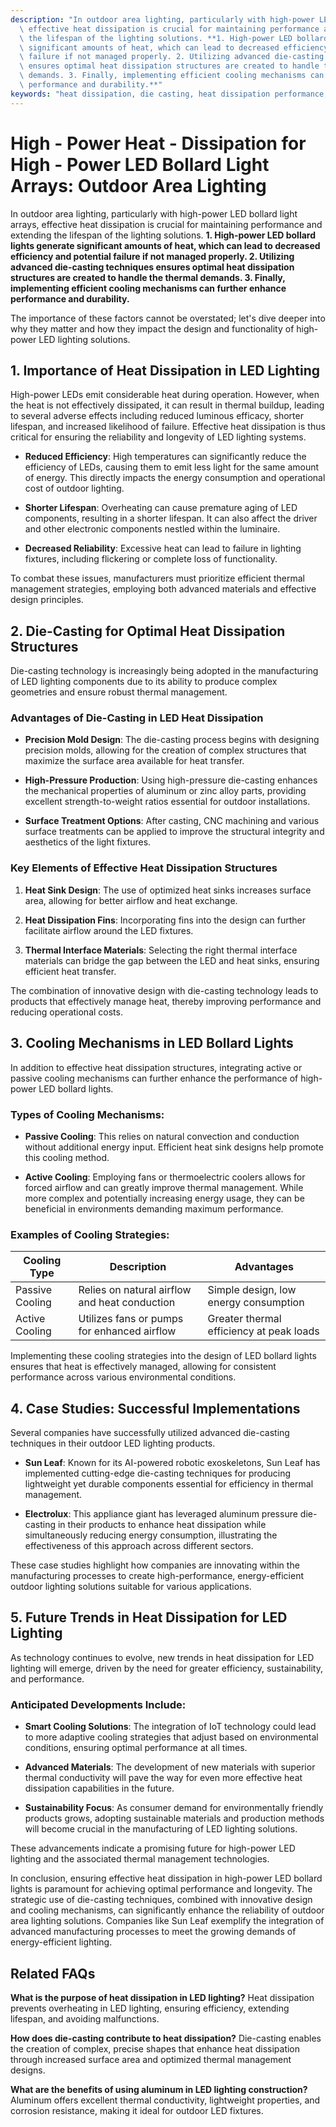 ```yaml
---
description: "In outdoor area lighting, particularly with high-power LED bollard light arrays,\
  \ effective heat dissipation is crucial for maintaining performance and extending\
  \ the lifespan of the lighting solutions. **1. High-power LED bollard lights generate\
  \ significant amounts of heat, which can lead to decreased efficiency and potential\
  \ failure if not managed properly. 2. Utilizing advanced die-casting techniques\
  \ ensures optimal heat dissipation structures are created to handle the thermal\
  \ demands. 3. Finally, implementing efficient cooling mechanisms can further enhance\
  \ performance and durability.**"
keywords: "heat dissipation, die casting, heat dissipation performance, heat sink"
---
```

# High - Power Heat - Dissipation for High - Power LED Bollard Light Arrays: Outdoor Area Lighting

In outdoor area lighting, particularly with high-power LED bollard light arrays, effective heat dissipation is crucial for maintaining performance and extending the lifespan of the lighting solutions. **1. High-power LED bollard lights generate significant amounts of heat, which can lead to decreased efficiency and potential failure if not managed properly. 2. Utilizing advanced die-casting techniques ensures optimal heat dissipation structures are created to handle the thermal demands. 3. Finally, implementing efficient cooling mechanisms can further enhance performance and durability.**

The importance of these factors cannot be overstated; let's dive deeper into why they matter and how they impact the design and functionality of high-power LED lighting solutions.

## **1. Importance of Heat Dissipation in LED Lighting**

High-power LEDs emit considerable heat during operation. However, when the heat is not effectively dissipated, it can result in thermal buildup, leading to several adverse effects including reduced luminous efficacy, shorter lifespan, and increased likelihood of failure. Effective heat dissipation is thus critical for ensuring the reliability and longevity of LED lighting systems.

- **Reduced Efficiency**: High temperatures can significantly reduce the efficiency of LEDs, causing them to emit less light for the same amount of energy. This directly impacts the energy consumption and operational cost of outdoor lighting.
  
- **Shorter Lifespan**: Overheating can cause premature aging of LED components, resulting in a shorter lifespan. It can also affect the driver and other electronic components nestled within the luminaire.
  
- **Decreased Reliability**: Excessive heat can lead to failure in lighting fixtures, including flickering or complete loss of functionality.

To combat these issues, manufacturers must prioritize efficient thermal management strategies, employing both advanced materials and effective design principles.

## **2. Die-Casting for Optimal Heat Dissipation Structures**

Die-casting technology is increasingly being adopted in the manufacturing of LED lighting components due to its ability to produce complex geometries and ensure robust thermal management. 

### **Advantages of Die-Casting in LED Heat Dissipation**

- **Precision Mold Design**: The die-casting process begins with designing precision molds, allowing for the creation of complex structures that maximize the surface area available for heat transfer.

- **High-Pressure Production**: Using high-pressure die-casting enhances the mechanical properties of aluminum or zinc alloy parts, providing excellent strength-to-weight ratios essential for outdoor installations.

- **Surface Treatment Options**: After casting, CNC machining and various surface treatments can be applied to improve the structural integrity and aesthetics of the light fixtures.

### **Key Elements of Effective Heat Dissipation Structures**

1. **Heat Sink Design**: The use of optimized heat sinks increases surface area, allowing for better airflow and heat exchange.
   
2. **Heat Dissipation Fins**: Incorporating fins into the design can further facilitate airflow around the LED fixtures.

3. **Thermal Interface Materials**: Selecting the right thermal interface materials can bridge the gap between the LED and heat sinks, ensuring efficient heat transfer.

The combination of innovative design with die-casting technology leads to products that effectively manage heat, thereby improving performance and reducing operational costs.

## **3. Cooling Mechanisms in LED Bollard Lights**

In addition to effective heat dissipation structures, integrating active or passive cooling mechanisms can further enhance the performance of high-power LED bollard lights. 

### **Types of Cooling Mechanisms:**

- **Passive Cooling**: This relies on natural convection and conduction without additional energy input. Efficient heat sink designs help promote this cooling method.

- **Active Cooling**: Employing fans or thermoelectric coolers allows for forced airflow and can greatly improve thermal management. While more complex and potentially increasing energy usage, they can be beneficial in environments demanding maximum performance.

### **Examples of Cooling Strategies:**

| Cooling Type      | Description                                      | Advantages                              |
|-------------------|--------------------------------------------------|-----------------------------------------|
| Passive Cooling    | Relies on natural airflow and heat conduction    | Simple design, low energy consumption   |
| Active Cooling     | Utilizes fans or pumps for enhanced airflow      | Greater thermal efficiency at peak loads |

Implementing these cooling strategies into the design of LED bollard lights ensures that heat is effectively managed, allowing for consistent performance across various environmental conditions.

## **4. Case Studies: Successful Implementations**

Several companies have successfully utilized advanced die-casting techniques in their outdoor LED lighting products.

- **Sun Leaf**: Known for its AI-powered robotic exoskeletons, Sun Leaf has implemented cutting-edge die-casting techniques for producing lightweight yet durable components essential for efficiency in thermal management.

- **Electrolux**: This appliance giant has leveraged aluminum pressure die-casting in their products to enhance heat dissipation while simultaneously reducing energy consumption, illustrating the effectiveness of this approach across different sectors.

These case studies highlight how companies are innovating within the manufacturing processes to create high-performance, energy-efficient outdoor lighting solutions suitable for various applications.

## **5. Future Trends in Heat Dissipation for LED Lighting**

As technology continues to evolve, new trends in heat dissipation for LED lighting will emerge, driven by the need for greater efficiency, sustainability, and performance. 

### **Anticipated Developments Include:**

- **Smart Cooling Solutions**: The integration of IoT technology could lead to more adaptive cooling strategies that adjust based on environmental conditions, ensuring optimal performance at all times.

- **Advanced Materials**: The development of new materials with superior thermal conductivity will pave the way for even more effective heat dissipation capabilities in the future.

- **Sustainability Focus**: As consumer demand for environmentally friendly products grows, adopting sustainable materials and production methods will become crucial in the manufacturing of LED lighting solutions.

These advancements indicate a promising future for high-power LED lighting and the associated thermal management technologies.

In conclusion, ensuring effective heat dissipation in high-power LED bollard lights is paramount for achieving optimal performance and longevity. The strategic use of die-casting techniques, combined with innovative design and cooling mechanisms, can significantly enhance the reliability of outdoor area lighting solutions. Companies like Sun Leaf exemplify the integration of advanced manufacturing processes to meet the growing demands of energy-efficient lighting.

## Related FAQs

**What is the purpose of heat dissipation in LED lighting?**
Heat dissipation prevents overheating in LED lighting, ensuring efficiency, extending lifespan, and avoiding malfunctions.

**How does die-casting contribute to heat dissipation?**
Die-casting enables the creation of complex, precise shapes that enhance heat dissipation through increased surface area and optimized thermal management designs.

**What are the benefits of using aluminum in LED lighting construction?**
Aluminum offers excellent thermal conductivity, lightweight properties, and corrosion resistance, making it ideal for outdoor LED fixtures.
